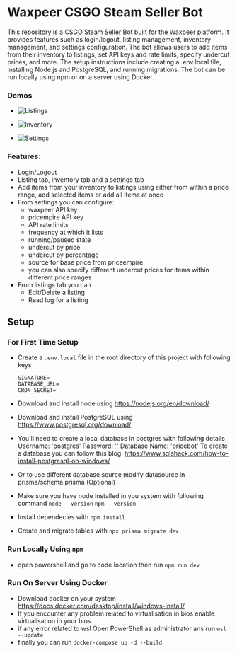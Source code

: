 # Waxpeer CSGO Steam Seller Bot

This repository is a CSGO Steam Seller Bot built for the Waxpeer platform. It provides features such as login/logout, listing management, inventory management, and settings configuration. The bot allows users to add items from their inventory to listings, set API keys and rate limits, specify undercut prices, and more. The setup instructions include creating a .env.local file, installing Node.js and PostgreSQL, and running migrations. The bot can be run locally using npm or on a server using Docker.

### Demos

- ![Listings](https://github.com/gargmegham/Waxpeer/assets/95271253/84985d17-0ce3-46d2-be0b-89562164c1e6)

- ![Inventory](https://github.com/gargmegham/Waxpeer/assets/95271253/f4925bec-d35c-4af2-9698-d8ca5aa57ba3)

- ![Settings](https://github.com/gargmegham/Waxpeer/assets/95271253/ee1884f4-e1bf-4821-b2fa-dfeed4c16417)

### Features:

- Login/Logout
- Listing tab, inventory tab and a settings tab
- Add items from your inventory to listings using either from within a price range, add selected items or add all items at once
- From settings you can configure:
  - waxpeer API key
  - pricempire API key
  - API rate limits
  - frequency at which it lists
  - running/paused state
  - undercut by price
  - undercut by percentage
  - source for base price from priceempire
  - you can also specify different undercut prices for items within different price ranges
- From listings tab you can
  - Edit/Delete a listing
  - Read log for a listing

## Setup

### For First Time Setup

- Create a `.env.local` file in the root directory of this project with following keys

  ```
  SIGNATURE=
  DATABASE_URL=
  CRON_SECRET=
  ```

- Download and install node using https://nodejs.org/en/download/
- Download and install PostgreSQL using https://www.postgresql.org/download/
- You'll need to create a local database in postgres with following details
  Username: 'postgres'
  Password: ''
  Database Name: 'pricebot'
  To create a database you can follow this blog: https://www.sqlshack.com/how-to-install-postgresql-on-windows/
- Or to use different database source modify datasource in prisma/schema.prisma (Optional)
- Make sure you have node installed in you system with following command
  `node --version`
  `npm --version`
- Install dependecies with `npm install`
- Create and migrate tables with `npx prisma migrate dev`

### Run Locally Using `npm`

- open powershell and go to code location then run `npm run dev`

### Run On Server Using Docker

- Download docker on your system https://docs.docker.com/desktop/install/windows-install/
- If you encounter any problem related to virtualisation in bios enable virtualisation in your bios
- if any error related to wsl Open PowerShell as administrator ans run
  `wsl --update`
- finally you can run `docker-compose up -d --build`

